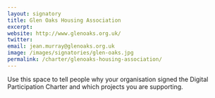 ```yaml
---
layout: signatory
title: Glen Oaks Housing Association
excerpt: 
website: http://www.glenoaks.org.uk/
twitter: 
email: jean.murray@glenoaks.org.uk
image: /images/signatories/glen-oaks.jpg
permalink: /charter/glenoaks-housing-association/ 
---
```


Use this space to tell people why your organisation signed the Digital Participation Charter and which projects you are supporting.

